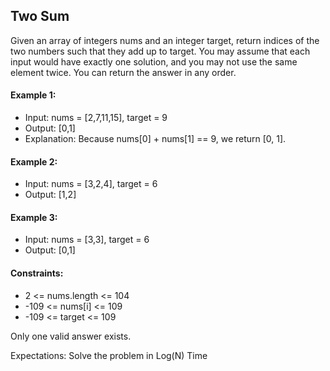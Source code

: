 ## Two Sum
Given an array of integers nums and an integer target, return indices of the two numbers such that they add up to target.
You may assume that each input would have exactly one solution, and you may not use the same element twice.
You can return the answer in any order.

#### Example 1:
- Input: nums = [2,7,11,15], target = 9
- Output: [0,1]
- Explanation: Because nums[0] + nums[1] == 9, we return [0, 1].
  
#### Example 2:
- Input: nums = [3,2,4], target = 6
- Output: [1,2]

#### Example 3:
- Input: nums = [3,3], target = 6
- Output: [0,1]

#### Constraints:
- 2 <= nums.length <= 104
- -109 <= nums[i] <= 109
- -109 <= target <= 109
  
Only one valid answer exists.

Expectations: Solve the problem in Log(N) Time 
